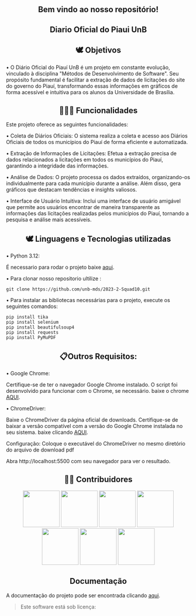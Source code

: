 <div align="center">
  <h2>Bem vindo ao nosso repositório! </h2>
</div> 

<div align="center">
  <h2>Diario Oficial do Piaui UnB </h2>
</div> 

<div align="center">
  <h2>🕊 Objetivos </h2>
</div> 

• O Diário Oficial do Piauí UnB é um projeto em constante evolução, vinculado à disciplina "Métodos de Desenvolvimento de Software". Seu propósito fundamental é facilitar a extração de dados de licitações do site do governo do Piauí, transformando essas informações em gráficos de forma acessível e intuitiva para os alunos da Universidade de Brasília.

<div align="center">
  <h2>👩🏾‍💻 Funcionalidades </h2>
</div> 

Este projeto oferece as seguintes funcionalidades:

• Coleta de Diários Oficiais: O sistema realiza a coleta e acesso aos Diários Oficiais de todos os municípios do Piauí de forma eficiente e automatizada.

• Extração de Informações de Licitações: Efetua a extração precisa de dados relacionados a licitações em todos os municípios do Piauí, garantindo a integridade das informações.

• Análise de Dados: O projeto processa os dados extraídos, organizando-os individualmente para cada município durante a análise. Além disso, gera gráficos que destacam tendências e insights valiosos.

• Interface de Usuário Intuitiva: Inclui uma interface de usuário amigável que permite aos usuários encontrar de maneira transparente as informações das licitações realizadas pelos municípios do Piauí, tornando a pesquisa e análise mais acessíveis.

<div align="center">
  <h2>🕊 Linguagens e Tecnologias utilizadas </h2>
</div> 

• Python 3.12: 

É necessario para rodar o projeto baixe [aqui](https://www.python.org/downloads/).

  • Para clonar nosso repositorio ultilize :
  
 
    git clone https://github.com/unb-mds/2023-2-Squad10.git
    
  	
    
  • Para instalar as bibliotecas necessárias para o projeto, execute os seguintes comandos:
  
    pip install tika
    pip install selenium
    pip install beautifulsoup4
    pip install requests
    pip install PyMuPDF

<div align="center">
  <h2> 📋Outros Requisitos: </h2>
</div>

• Google Chrome:

Certifique-se de ter o navegador Google Chrome instalado. O script foi desenvolvido para funcionar com o Chrome, 
se necessário. baixe o chrome [AQUI](https://www.google.pt/intl/pt-PT/chrome/?brand=CHBD&gclid=CjwKCAiAjfyqBhAsEiwA-UdzJAzL_QMrJHy1ce17iOBprqZ9HhgeUaPtjNRAljbHUmHqhvITdcIdjRoC68IQAvD_BwE&gclsrc=aw.ds).

• ChromeDriver:

Baixe o ChromeDriver da página oficial de downloads. Certifique-se de baixar a versão compatível com a versão do Google Chrome instalada no seu sistema. baixe clicando [AQUI](https://sites.google.com/chromium.org/driver/).

Configuração: Coloque o executável do ChromeDriver no mesmo diretório do arquivo de download pdf    


Abra http://localhost:5500 com seu navegador para ver o resultado.

<div align="center">
  <h2>👨‍💻 Contribuidores </h2>
</div> 

<div align="center"> 
 <img src="https://avatars.githubusercontent.com/u/119907827?v=4" width="100"/>
 <img src="https://avatars.githubusercontent.com/u/87997616?v=4" width="100" />
 <img src="https://avatars.githubusercontent.com/u/90454615?v=4" width="100"/>
 <img src="https://avatars.githubusercontent.com/u/124631520?v=4" width="100"/>
 <img src="https://avatars.githubusercontent.com/u/98980548?v=4" width="100"/>
 <img src="https://avatars.githubusercontent.com/u/101183266?v=4" width="100"/>
 <img src="https://avatars.githubusercontent.com/u/109704535?v=4" width="100"/>
</div>

<div align="center">
  <h2>Documentação </h2>
</div>

A documentação do projeto pode ser encontrada clicando [aqui](https://unb-mds.github.io/2023-2-Squad10/).

<blockquote>
   <p>Este software está sob licença:</p>
</blockquote>

